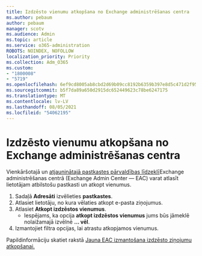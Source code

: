 ```yaml
---
title: Izdzēsto vienumu atkopšana no Exchange administrēšanas centra
ms.author: pebaum
author: pebaum
manager: scotv
ms.audience: Admin
ms.topic: article
ms.service: o365-administration
ROBOTS: NOINDEX, NOFOLLOW
localization_priority: Priority
ms.collection: Adm_O365
ms.custom:
- "1800008"
- "5719"
ms.openlocfilehash: 6ef9cd8005ab8cbd2d69b09cc8192b6359b397e8d5c471d2f958ae1e751d7797
ms.sourcegitcommit: b5f7da89a650d2915dc652449623c78be6247175
ms.translationtype: MT
ms.contentlocale: lv-LV
ms.lasthandoff: 08/05/2021
ms.locfileid: "54062195"
---
```

# <a name="recover-deleted-items-from-exchange-admin-center"></a>Izdzēsto vienumu atkopšana no Exchange administrēšanas centra

Vienkāršotajā un [atjauninātajā pastkastes pārvaldības līdzeklī](https://admin.exchange.microsoft.com/#/mailboxes)Exchange administrēšanas centrā (Exchange Admin Center — EAC) varat atlasīt lietotājam atbilstošu pastkasti un atkopt vienumus.

1. Sadaļā **Adresāti** izvēlieties **pastkastes**.
2. Atlasiet lietotāju, no kura vēlaties atkopt e-pasta ziņojumus.
3. Atlasiet **Atkopt izdzēstos vienumus**.
    - Iespējams, ka opcija **atkopt izdzēstos vienumus** jums būs jāmeklē nolaižamajā izvēlnē **... vēl**.
4. Izmantojiet filtra opcijas, lai atrastu atkopjamos vienumus.

Papildinformāciju skatiet rakstā [Jauna EAC izmantošana izdzēsto ziņojumu atkopšanai.](/exchange/recipients-in-exchange-online/manage-user-mailboxes/recover-deleted-messages#use-new-eac-for-recovering-deleted-messages)

